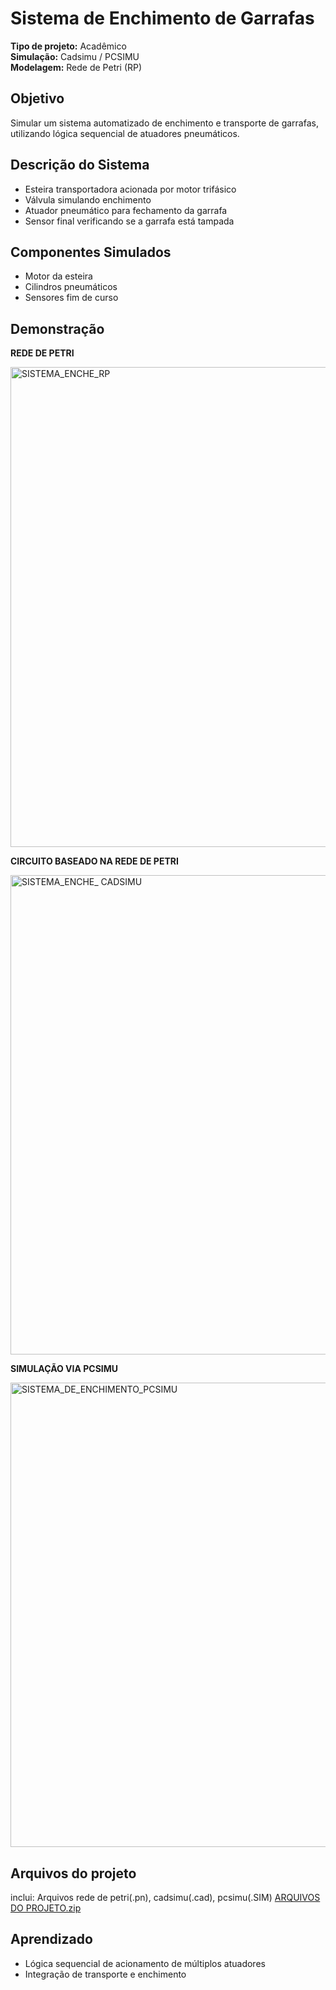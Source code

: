 # Sistema de Enchimento de Garrafas

**Tipo de projeto:** Acadêmico  
**Simulação:** Cadsimu / PCSIMU  
**Modelagem:** Rede de Petri (RP)

## Objetivo
Simular um sistema automatizado de enchimento e transporte de garrafas, utilizando lógica sequencial de atuadores pneumáticos.

## Descrição do Sistema
- Esteira transportadora acionada por motor trifásico  
- Válvula simulando enchimento  
- Atuador pneumático para fechamento da garrafa  
- Sensor final verificando se a garrafa está tampada

## Componentes Simulados
- Motor da esteira  
- Cilindros pneumáticos  
- Sensores fim de curso

## Demonstração

**REDE DE PETRI**

<img width="1366" height="768" alt="SISTEMA_ENCHE_RP" src="https://github.com/user-attachments/assets/455922b5-059d-41b3-ae89-10fe6bf37d20" />

**CIRCUITO BASEADO NA REDE DE PETRI**

<img width="1366" height="767" alt="SISTEMA_ENCHE_ CADSIMU" src="https://github.com/user-attachments/assets/ce39ea63-f1c2-446b-baf2-9f37b228a3e1" />

**SIMULAÇÃO VIA PCSIMU**

<img width="1366" height="743" alt="SISTEMA_DE_ENCHIMENTO_PCSIMU" src="https://github.com/user-attachments/assets/69ea7970-21d5-459b-85ec-48f7f9265647" />


## Arquivos do projeto
inclui: Arquivos rede de petri(.pn), cadsimu(.cad), pcsimu(.SIM)
[ARQUIVOS DO PROJETO.zip](https://github.com/user-attachments/files/23212522/ARQUIVOS.DO.PROJETO.zip)

## Aprendizado
- Lógica sequencial de acionamento de múltiplos atuadores  
- Integração de transporte e enchimento


